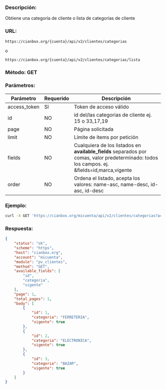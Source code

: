 ### Descripción:

Obtiene una categoría de cliente o lista de categorías de cliente

### URL:

`https://cianbox.org/{cuenta}/api/v2/clientes/categorias`

o

`https://cianbox.org/{cuenta}/api/v2/clientes/categorias/lista`

### Método: GET

### Parámetros:

|Parámetro    |Requerido |Descripción                                   |
|-------------|----------|----------------------------------------------|
|access_token |SI        |Token de acceso válido                        |
|id           |NO        |id del/las categorias de cliente ej. 15 o 33,17,19           |
|page         |NO        |Página solicitada                             |
|limit        |NO        |Límite de ítems por petición                  |
|fields       |NO        |Cualquiera de los listados en **available_fields** separados por comas, valor predeterminado: todos los campos. ej. &fields=id,marca,vigente|
|order        |NO        |Ordena el listado, acepta los valores: name-asc, name-desc, id-asc, id-desc|


### Ejemplo:
```bash
curl -X GET 'https://cianbox.org/micuenta/api/v2/clientes/categorias?access_token=CBX_AT-TcIHdWOvdpIMNsXG...'
```
### Respuesta:

```json
{
    "status": "ok",
    "scheme": "https",
    "host": "cianbox.org",
    "account": "micuenta",
    "module": "pv_clientes",
    "method": "GET",
    "available_fields": [
        "id",
        "categoria",
        "vigente"
    ],
    "page": 1,
    "total_pages": 1,
    "body": [
        {
            "id": 1,
            "categoria": "FERRETERIA",
            "vigente": true
        },
        {
            "id": 2,
            "categoria": "ELECTRONICA",
            "vigente": true
        },
        {
            "id": 3,
            "categoria": "BAZAR",
            "vigente": true
        }
    ]
}
```